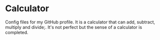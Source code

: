 # Calculator
Config files for my GitHub profile.
It is a calculator that can add, subtract, multiply and divide;. It's not perfect but the sense of a calculator is completed.
